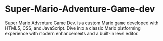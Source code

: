 # Super-Mario-Adventure-Game-dev
Super Mario Adventure Game Dev. is a custom Mario game developed with HTML5, CSS, and JavaScript. Dive into a classic Mario platforming experience with modern enhancements and a built-in level editor.
